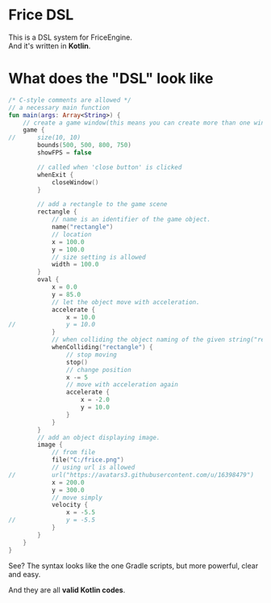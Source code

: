 # Frice DSL

This is a DSL system for FriceEngine.<br/>
And it's written in **Kotlin**.

# What does the "DSL" look like

```kotlin
/* C-style comments are allowed */
// a necessary main function
fun main(args: Array<String>) {
	// create a game window(this means you can create more than one window simply by using more than one "game" block.
	game {
//		size(10, 10)
		bounds(500, 500, 800, 750)
		showFPS = false

		// called when 'close button' is clicked
		whenExit {
			closeWindow()
		}

		// add a rectangle to the game scene
		rectangle {
			// name is an identifier of the game object.
			name("rectangle")
			// location
			x = 100.0
			y = 100.0
			// size setting is allowed
			width = 100.0
		}
		oval {
			x = 0.0
			y = 85.0
			// let the object move with acceleration.
			accelerate {
				x = 10.0
//				y = 10.0
			}
			// when colliding the object naming of the given string("rectangle" here), the code in the block will be called.
			whenColliding("rectangle") {
				// stop moving
				stop()
				// change position
				x -= 5
				// move with acceleration again
				accelerate {
					x = -2.0
					y = 10.0
				}
			}
		}
		// add an object displaying image.
		image {
			// from file
			file("C:/frice.png")
			// using url is allowed
//			url("https://avatars3.githubusercontent.com/u/16398479")
			x = 200.0
			y = 300.0
			// move simply
			velocity {
				x = -5.5
//				y = -5.5
			}
		}
	}
}
```

See? The syntax looks like the one Gradle scripts, but more powerful, clear and easy.

And they are all **valid Kotlin codes**.
